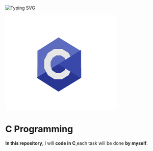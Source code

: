 ![Typing SVG](https://readme-typing-svg.herokuapp.com?font=Fira+Code&size=24&pause=1000&color=00BFFF&center=true&vCenter=true&width=435&lines=I+am+learning+C+programming)

<img src="cprogram.gif" alt="C Programming" width="350" height="300"/>


# C Programming

**In this repository**, I will **code in C**,each task will be done **by myself**. 

